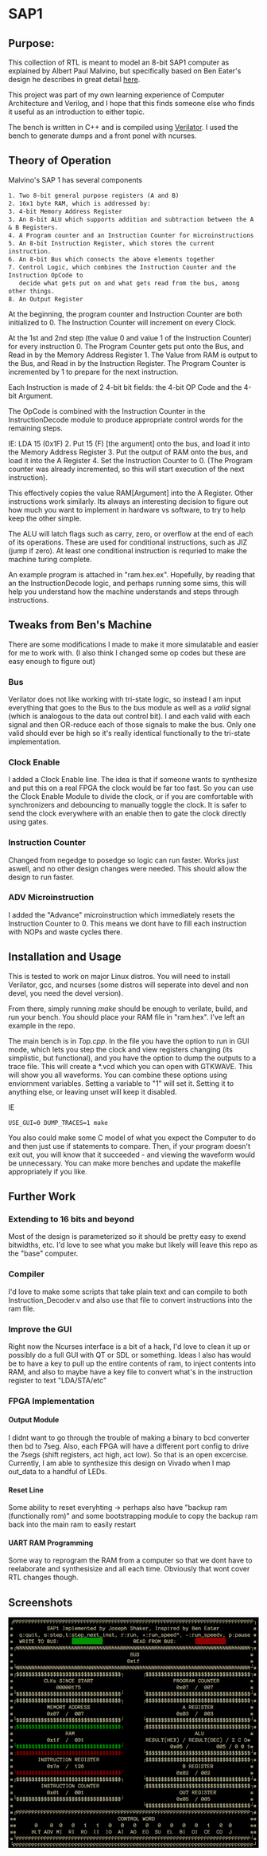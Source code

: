 # SAP1

## Purpose:

This collection of RTL is meant to model an 8-bit SAP1 computer as explained by Albert Paul Malvino,
but specifically based on Ben Eater's design he describes in great detail [here](https://eater.net/8bit).

This project was part of my own learning experience of Computer Architecture and Verilog,
and I hope that this finds someone else who finds it useful as an introduction to either topic.

The bench is written in C++ and is compiled using [Verilator](https://www.veripool.org/wiki/verilator).
I used the bench to generate dumps and a front ponel with ncurses.

## Theory of Operation

Malvino's SAP 1 has several components

    1. Two 8-bit general purpose registers (A and B)
    2. 16x1 byte RAM, which is addressed by:
    3. 4-bit Memory Address Register
    3. An 8-bit ALU which supports addition and subtraction between the A & B Registers.
    4. A Program counter and an Instruction Counter for microinstructions
    5. An 8-bit Instruction Register, which stores the current instruction.
    6. An 8-bit Bus which connects the above elements together
    7. Control Logic, which combines the Instruction Counter and the Instruction OpCode to
       decide what gets put on and what gets read from the bus, among other things.
    8. An Output Register

At the beginning, the program counter and Instruction Counter are both initialized to 0.
The Instruction Counter will increment on every Clock.

At the 1st and 2nd step (the value 0 and value 1 of the Instruction Counter) for every instruction
    0. The Program Counter gets put onto the Bus, and Read in by the Memory Address Register
    1. The Value from RAM is output to the Bus, and Read in by the Instruction Register. The Program Counter is incremented by 1 to prepare for the next instruction.

Each Instruction is made of 2 4-bit bit fields: the 4-bit OP Code and the 4-bit Argument.

The OpCode is combined with the Instruction Counter in the InstructionDecode module to produce appropriate control words for the remaining steps.

IE: LDA 15 (0x1F)
   2. Put 15 (F) [the argument] onto the bus, and load it into the Memory Address Register
   3. Put the output of RAM onto the bus, and load it into the A Register
   4. Set the Instruction Counter to 0. (The Program counter was already incremented, so this will start execution of the next instruction).

This effectively copies the value RAM[Argument] into the A Register. Other instructions work similarly.
Its always an interesting decision to figure out how much you want to implement in hardware vs software, to try to help keep the other simple.

The ALU will latch flags such as carry, zero, or overflow at the end of each of its operations. These are used for conditional instructions,
such as JIZ (jump if zero). At least one conditional instruction is requried to make the machine turing complete.

An example program is attached in "ram.hex.ex". Hopefully, by reading that an the InstructionDecode logic, and perhaps running some sims, this will help you
understand how the machine understands and steps through instructions.

## Tweaks from Ben's Machine
There are some modifications I made to make it more simulatable and easier for me to work with.
(I also think I changed some op codes but these are easy enough to figure out)

### Bus
Verilator does not like working with tri-state logic, so instead I am input everything that goes to the Bus
to the bus module as well as a *valid* signal (which is analogous to the data out control bit).
I and each valid with each signal and then OR-reduce each of those signals to make the bus. Only one valid should
ever be high so it's really identical functionally to the tri-state implementation.

### Clock Enable
I added a Clock Enable line. The idea is that if someone wants to synthesize and put this on a
real FPGA the clock would be far too fast. So you can use the Clock Enable Module to divide the
clock, or if you are comfortable with synchronizers and debouncing to manually toggle the clock.
It is safer to send the clock everywhere with an enable then to gate the clock directly using gates.

### Instruction Counter
Changed from negedge to posedge so logic can run faster. Works just aswell, and no other design changes were needed.
This should allow the design to run faster.

### ADV Microinstruction
I added the "Advance" microinstruction which immediately resets the Instruction Counter to 0.
This means we dont have to fill each instruction with NOPs and waste cycles there.

## Installation and Usage
This is tested to work on major Linux distros. You will need to install Verilator, gcc, and
ncurses (some distros will seperate into devel and non devel, you need the devel version).

From there, simply running *make* should be enough to verilate, build, and run your bench.
You should place your RAM file in "ram.hex". I've left an example in the repo.

The main bench is in *Top.cpp*. In the file you have the option to run in GUI mode, which lets you
step the clock and view registers changing (its simplistic, but functional), and you have the option
to dump the outputs to a trace file. This will create a \*.vcd which you can open with GTKWAVE.
This will show you all waveforms. You can combine these options using enviornment variables.
Setting a variable to "1" will set it. Setting it to anything else, or leaving unset will keep it disabled.

IE

    USE_GUI=0 DUMP_TRACES=1 make

You also could make some C model of what you expect the Computer to do and then just use if statements to compare.
Then, if your program doesn't exit out, you will know that it succeeded - and viewing the waveform would be unnecessary.
You can make more benches and update the makefile appropriately if you like.

## Further Work
### Extending to 16 bits and beyond
Most of the design is parameterized so it should be pretty easy to exend bitwidths, etc. I'd love to
see what you make but likely will leave this repo as the "base" computer.
### Compiler
I'd love to make some scripts that take plain text and can compile to both Instruction\_Decoder.v and also use that file
to convert instructions into the ram file.
### Improve the GUI
Right now the Ncurses interface is a bit of a hack, I'd love to clean it up or possibly do a full GUI with QT or SDL or something.
Ideas I also has would be to have a key to pull up the entire contents of ram, to inject contents into RAM,
and also to maybe have a key file to convert what's in the instruction register to text "LDA/STA/etc"

### FPGA Implementation
#### Output Module
I didnt want to go through the trouble of making a binary to bcd converter then bd to 7seg.
Also, each FPGA will have a different port config to drive the 7segs (shift registers, act high, act low).
So that is an open excercise.
Currently, I am able to synthesize this design on Vivado when I map out\_data to a handful of LEDs.
#### Reset Line
Some ability to reset everyhting -> perhaps also have  "backup ram (functionally rom)" and some bootstrapping module to copy the backup ram
back into the main ram to easily restart
#### UART RAM Programming
Some way to reprogram the RAM from a computer so that we dont have to reelaborate and synthesisize and all each time.
Obviously that wont cover RTL changes though.

## Screenshots

![Emulator Example](/screenshots/emulator_example.png?raw=true)
